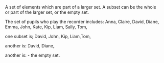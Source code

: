 A set of elements which are part of a larger set. A subset can be the
whole or part of the larger set, or the empty set.

The set of pupils who play the recorder includes: <span>Anna, Claire,
David, Diane, Emma, John, Kate, Kip, Liam, Sally, Tom</span>,

one subset is; <span>David, John, Kip, Liam,Tom</span>,

another is: <span>David, Diane</span>,

another is: - the empty set.
